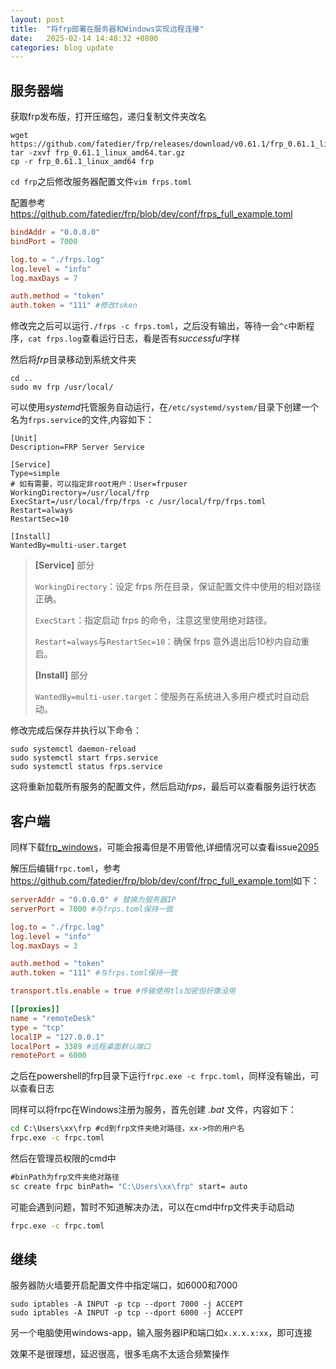 ```yaml
---
layout: post
title:  "将frp部署在服务器和Windows实现远程连接"
date:   2025-02-14 14:48:32 +0800
categories: blog update
---
```


## 服务器端

获取frp发布版，打开压缩包，递归复制文件夹改名

```shell
wget https://github.com/fatedier/frp/releases/download/v0.61.1/frp_0.61.1_linux_amd64.tar.gz
tar -zxvf frp_0.61.1_linux_amd64.tar.gz
cp -r frp_0.61.1_linux_amd64 frp
```

`cd frp`之后修改服务器配置文件`vim frps.toml`

配置参考<https://github.com/fatedier/frp/blob/dev/conf/frps_full_example.toml>

```toml
bindAddr = "0.0.0.0"
bindPort = 7000

log.to = "./frps.log"
log.level = "info"
log.maxDays = 7

auth.method = "token"
auth.token = "111" #修改token
```

修改完之后可以运行`./frps -c frps.toml`，之后没有输出，等待一会`^c`中断程序，`cat frps.log`查看运行日志，看是否有*successful*字样

然后将*frp*目录移动到系统文件夹

```shell
cd ..
sudo mv frp /usr/local/
```

可以使用*systemd*托管服务自动运行，在`/etc/systemd/system/`目录下创建一个名为`frps.service`的文件,内容如下：

```service
[Unit]
Description=FRP Server Service

[Service]
Type=simple
# 如有需要，可以指定非root用户：User=frpuser
WorkingDirectory=/usr/local/frp
ExecStart=/usr/local/frp/frps -c /usr/local/frp/frps.toml
Restart=always
RestartSec=10

[Install]
WantedBy=multi-user.target
```

>**[Service]** 部分
>
>`WorkingDirectory`：设定 frps 所在目录，保证配置文件中使用的相对路径正确。
>
>`ExecStart`：指定启动 frps 的命令，注意这里使用绝对路径。
>
>`Restart=always`与`RestartSec=10`：确保 frps 意外退出后10秒内自动重启。
>
>**[Install]** 部分
>
>`WantedBy=multi-user.target`：使服务在系统进入多用户模式时自动启动。

修改完成后保存并执行以下命令：

```shell
sudo systemctl daemon-reload
sudo systemctl start frps.service
sudo systemctl status frps.service
```

这将重新加载所有服务的配置文件，然后启动*frps*，最后可以查看服务运行状态

## 客户端

同样下载[frp_windows](https://github.com/fatedier/frp/releases/download/v0.61.1/frp_0.61.1_windows_amd64.zip)，可能会报毒但是不用管他,详细情况可以查看issue[2095](https://github.com/fatedier/frp/issues/2095)

解压后编辑`frpc.toml`，参考<https://github.com/fatedier/frp/blob/dev/conf/frpc_full_example.toml>如下：

```toml
serverAddr = "0.0.0.0" # 替换为服务器IP
serverPort = 7000 #与frps.toml保持一致

log.to = "./frpc.log"
log.level = "info"
log.maxDays = 3

auth.method = "token"
auth.token = "111" #与frps.toml保持一致

transport.tls.enable = true #传输使用tls加密但好像没用

[[proxies]]
name = "remoteDesk"
type = "tcp"
localIP = "127.0.0.1"
localPort = 3389 #远程桌面默认端口 
remotePort = 6000
```

之后在powershell的frp目录下运行`frpc.exe -c frpc.toml`，同样没有输出，可以查看日志

同样可以将frpc在Windows注册为服务，首先创建 *.bat* 文件，内容如下：

```cmd
cd C:\Users\xx\frp #cd到frp文件夹绝对路径，xx->你的用户名
frpc.exe -c frpc.toml
```

然后在管理员权限的cmd中

```cmd
#binPath为frp文件夹绝对路径
sc create frpc binPath= "C:\Users\xx\frp" start= auto
```

可能会遇到问题，暂时不知道解决办法，可以在cmd中frp文件夹手动启动

```cmd
frpc.exe -c frpc.toml
```

## 继续

服务器防火墙要开启配置文件中指定端口，如6000和7000

```shell
sudo iptables -A INPUT -p tcp --dport 7000 -j ACCEPT
sudo iptables -A INPUT -p tcp --dport 6000 -j ACCEPT
```

另一个电脑使用windows-app，输入服务器IP和端口如`x.x.x.x:xx`，即可连接

效果不是很理想，延迟很高，很多毛病不太适合频繁操作
